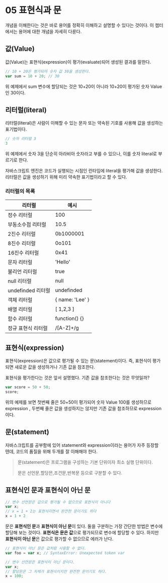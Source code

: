 # 05 표현식과 문

개념을 이해한다는 것은 바로 용어를 정확히 이해하고 설명할 수 있다는 것이다. 이 챕터에서는 용어에 대한 개념을 자세히 다룬다.

## 값(Value)

값(Value)는 표현식(expression)이 평가(evaluate)되어 생성된 결과를 말한다.

```Javascript
// 10 + 20은 평가되어 숫자 값 30을 생성한다.
var sum = 10 + 20; // 30
```

위 예제에서 sum 변수에 할당되는 것은 10+20이 아니라 10+20이 평가된 숫자 Value인 30이다.

## 리터럴(literal)

리터럴(literal)은 사람이 이해할 수 있는 문자 또는 약속된 기호를 사용해 값을 생성하는 표기법이다.

```Javascript
// 숫자 리터럴 3
3
```

위 예제에서 숫자 3을 단순히 아라비아 숫자라고 부를 수 있으나, 이를 숫자 literal로 부르기로 한다.

자바스크립트 엔진은 코드가 실행되는 시점인 런타임에 literal을 평가해 값을 생성한다.</br>
리터럴은 값을 생성하기 위해 미리 약속한 표기법이라고 할 수 있다.

### 리터럴의 목록

|리터럴|예시|
|---------|---|
|정수 리터럴|100|
|부동소수점 리터럴|10.5|
|2진수 리터럴|0b1000001|
|8진수 리터럴|0o101|
|16진수 리터럴|0x41|
|문자 리터럴|'Hello'|
|불리언 리터럴|true|
|null 리터럴|null|
|undefinded 리터럴|undefinded|
|객체 리터럴|{ name: 'Lee' }|
|배열 리터럴| [ 1,2,3 ]|
|함수 리터럴| function() {}|
|정규 표현식 리터럴|/[A-Z]+/g|

## 표현식(expression)

표현식(expression)은 값으로 평가될 수 있는 문(statement)이다. 즉, 표현식이 평가되면 새로운 값을 생성하거나 기존 값을 참조한다.

표현식을 평가한다는 것은 앞서 설명했다. 기존 값을 참조한다는 것은 무엇일까?

```Javascript
var score = 50 + 50;
score;
```

위의 예제를 보면 첫번째 줄은 50+50이 평가되어 숫자 Value 100를 생성하므로 expression , 두번째 줄은 값을 생성하지는 않지만 기존 값을 참조하므로 expression이다.

## 문(statement)

자바스크립트를 공부함에 있어 statement와 expression이라는 용어가 자주 등장할 텐데, 코드의 품질을 위해 두개를 잘 이해해야 한다.

> 문(statement)은 프로그램을 구성하는 기본 단위이자 최소 실행 단위이다.
>
> 문은 선언문,할당믄,조건문,반복문 등으로 구분할 수 있다.

## 표현식인 문과 표현식이 아닌 문

```Javascript
// 변수 선언문은 값으로 평가될 수 없으므로 표현식이 아니다
var x;
// x = 1 + 2는 표현식이면서 완전한 문이기도 하다
x = 1 + 2
```

문은 **표현식인 문**과 **표현식이 아닌 문**이 있다. 둘을 구분하는 가장 간단한 방법은 변수에 할당해 보는 것이다. **표현식은 문은 값**으로 평가되므로 변수에 할당할 수 있다. 하지만 **표현식이 아닌 문**은 값으로 평가할 수 없으므로 에러가 난다.

```Javascript
// 표현식이 아닌 문은 값처럼 사용할 수 없다.
var foo = var x; // SyntaxError: Unexpected token var

// 변수 선언문은 표현식이 아닌 문이다.
var x;
// 할당문은 그 자체가 표현식이지만 완전한 문이기도 하다.
x = 100;
```
